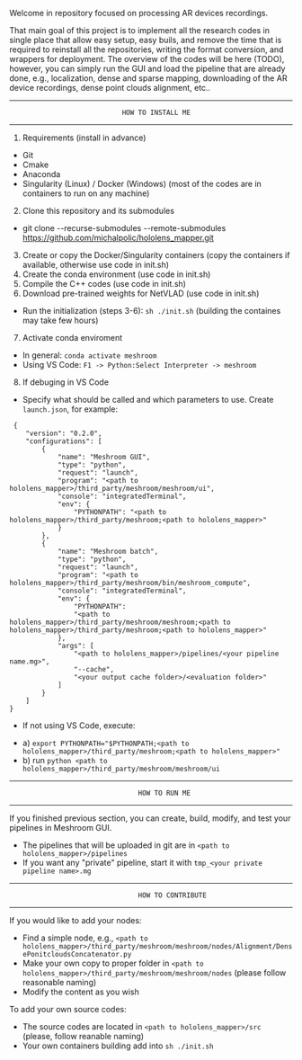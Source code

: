 Welcome in repository focused on processing AR devices recordings. 

That main goal of this project is to implement all the research codes in single place that allow easy setup, easy buils, and remove the time that is required to reinstall all the repositories, writing the format conversion, and wrappers for deployment. The overview of the codes will be here (TODO), however, you can simply run the GUI and load the pipeline that are already done, e.g., localization, dense and sparse mapping, downloading of the AR device recordings, dense point clouds alignment, etc..

---------------------------------------------------------------------------------------------------
                                HOW TO INSTALL ME
---------------------------------------------------------------------------------------------------
1) Requirements (install in advance)
* Git
* Cmake 
* Anaconda
* Singularity (Linux) / Docker (Windows) (most of the codes are in containers to run on any machine)

2) Clone this repository and its submodules
* git clone --recurse-submodules --remote-submodules https://github.com/michalpolic/hololens_mapper.git

3) Create or copy the Docker/Singularity containers   (copy the containers if available, otherwise use code in init.sh)
4) Create the conda environment  (use code in init.sh)
5) Compile the C++ codes  (use code in init.sh)
6) Download pre-trained weights for NetVLAD  (use code in init.sh)
* Run the initialization (steps 3-6): `sh ./init.sh`  (building the containes may take few hours)

7) Activate conda enviroment
* In general: `conda activate meshroom`
* Using VS Code: `F1 -> Python:Select Interpreter -> meshroom`

8) If debuging in VS Code
* Specify what should be called and which parameters to use. Create `launch.json`, for example:
```
 {
    "version": "0.2.0",
    "configurations": [
        {
            "name": "Meshroom GUI",
            "type": "python",
            "request": "launch",
            "program": "<path to hololens_mapper>/third_party/meshroom/meshroom/ui",
            "console": "integratedTerminal",
            "env": {
                "PYTHONPATH": "<path to hololens_mapper>/third_party/meshroom;<path to hololens_mapper>"
            }
        },
        {
            "name": "Meshroom batch",
            "type": "python",
            "request": "launch",
            "program": "<path to hololens_mapper>/third_party/meshroom/bin/meshroom_compute",
            "console": "integratedTerminal",
            "env": {
                "PYTHONPATH": 
                "<path to hololens_mapper>/third_party/meshroom/meshroom;<path to hololens_mapper>/third_party/meshroom;<path to hololens_mapper>"
            },
            "args": [
                "<path to hololens_mapper>/pipelines/<your pipeline name.mg>",
                "--cache",
                "<your output cache folder>/<evaluation folder>"
            ]
        }
    ]
}
```
* If not using VS Code, execute:
- a) `export PYTHONPATH="$PYTHONPATH;<path to hololens_mapper>/third_party/meshroom;<path to hololens_mapper>"`
- b) run `python <path to hololens_mapper>/third_party/meshroom/meshroom/ui`


---------------------------------------------------------------------------------------------------
                                    HOW TO RUN ME
---------------------------------------------------------------------------------------------------
If you finished previous section, you can create, build, modify, and test your pipelines in Meshroom GUI.
* The pipelines that will be uploaded in git are in `<path to hololens_mapper>/pipelines`
* If you want any "private" pipeline, start it with `tmp_<your private pipeline name>.mg` 


---------------------------------------------------------------------------------------------------
                                    HOW TO CONTRIBUTE
---------------------------------------------------------------------------------------------------
If you would like to add your nodes: 
* Find a simple node, e.g., `<path to hololens_mapper>/third_party/meshroom/meshroom/nodes/Alignment/DensePonitcloudsConcatenator.py`
* Make your own copy to proper folder in `<path to hololens_mapper>/third_party/meshroom/meshroom/nodes` (please follow reasonable naming)
* Modify the content as you wish

To add your own source codes:
* The source codes are located in `<path to hololens_mapper>/src` (please, follow reanable naming)
* Your own containers building add into `sh ./init.sh`